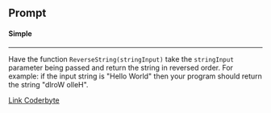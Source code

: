 ## Prompt
#### Simple
---

Have the function `ReverseString(stringInput)` take the `stringInput` parameter being passed and return the string in reversed order. For example: if the input string is "Hello World" then your program should return the string "dlroW olleH".

[Link Coderbyte](https://coderbyte.com/editor/First%20Factorial:Python3)